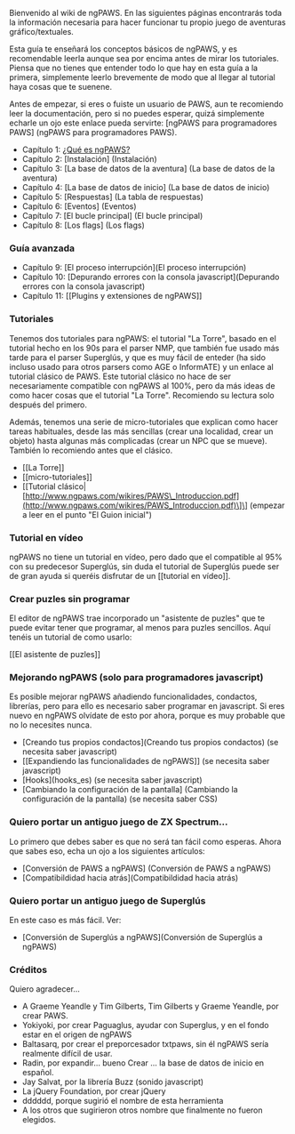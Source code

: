 Bienvenido al wiki de ngPAWS. En las siguientes páginas encontrarás toda la información necesaria para hacer funcionar tu propio juego de aventuras gráfico/textuales.

Esta guía te enseñará los conceptos básicos de ngPAWS, y es recomendable leerla aunque sea por encima antes de mirar los tutoriales. Piensa que no tienes que entender todo lo que hay en esta guía a la primera, simplemente leerlo brevemente de modo que al llegar al tutorial haya cosas que te suenene.

Antes de empezar, si eres o fuiste un usuario de PAWS, aun te recomiendo leer la documentación, pero si no puedes esperar, quizá simplemente echarle un ojo este enlace pueda servirte: \[ngPAWS para programadores PAWS\] \(ngPAWS para programadores PAWS\).

* Capítulo 1: [¿Qué es ngPAWS?](Introducción)
* Capítulo 2: \[Instalación\] \(Instalación\)
* Capítulo 3: \[La base de datos de la aventura\] \(La base de datos de la aventura\)
* Capítulo 4: \[La base de datos de inicio\] \(La base de datos de inicio\)
* Capítulo 5: \[Respuestas\] \(La tabla de respuestas\)
* Capítulo 6: \[Eventos\] \(Eventos\)
* Capítulo 7: \[El bucle principal\] \(El bucle principal\)
* Capítulo 8: \[Los flags\] \(Los flags\)

### Guía avanzada

* Capítulo 9: [El proceso interrupción](El proceso interrupción)
* Capítulo 10: [Depurando errores con la consola javascript](Depurando errores con la consola javascript)
* Capítulo 11: \[\[Plugins y extensiones de ngPAWS\]\]

### Tutoriales

Tenemos dos tutoriales para ngPAWS: el tutorial "La Torre", basado en el tutorial hecho en los 90s para el parser NMP, que también fue usado más tarde para el parser Superglús, y que es muy fácil de enteder \(ha sido incluso usado para otros parsers  como AGE o InformATE\) y un enlace al tutorial clásico de PAWS. Este tutorial clásico no hace de ser necesariamente compatible con ngPAWS al 100%, pero da más ideas de como hacer cosas que el tutorial "La Torre". Recomiendo su lectura solo después del primero.

Además, tenemos una serie de micro-tutoriales que explican como hacer tareas habituales, desde las más sencillas \(crear una localidad, crear un objeto\) hasta algunas más complicadas \(crear un NPC que se mueve\). También lo recomiendo antes que el clásico.

* \[\[La Torre\]\]
* \[\[micro-tutoriales\]\]
* \[\[Tutorial clásico\|[http://www.ngpaws.com/wikires/PAWS\_Introduccion.pdf](http://www.ngpaws.com/wikires/PAWS_Introduccion.pdf)\]\] \(empezar a leer en el punto "El Guion inicial"\)

### Tutorial en vídeo

ngPAWS no tiene un tutorial en vídeo, pero dado que el compatible al 95% con su predecesor Superglús, sin duda el tutorial de Superglús puede ser de gran ayuda si queréis disfrutar de un \[\[tutorial en vídeo\]\].

### Crear puzles sin programar

El editor de ngPAWS trae incorporado un "asistente de puzles" que te puede evitar tener que programar, al menos para puzles sencillos. Aquí tenéis un tutorial de como usarlo:

\[\[El asistente de puzles\]\]

### Mejorando ngPAWS \(solo para programadores javascript\)

Es posible mejorar ngPAWS añadiendo funcionalidades, condactos, librerías, pero para ello es necesario saber programar en javascript. Si eres nuevo en ngPAWS olvídate de esto por ahora, porque es muy probable que no lo necesites nunca.

* [Creando tus propios condactos](Creando tus propios condactos\) \(se necesita saber javascript)
* \[\[Expandiendo las funcionalidades de ngPAWS\]\] \(se necesita saber javascript\)
* [Hooks](hooks_es\) \(se necesita saber javascript)
* \[Cambiando la configuración de la pantalla\] \(Cambiando la configuración de la pantalla\) \(se necesita saber CSS\)

### Quiero portar un antiguo juego de ZX Spectrum...

Lo primero que debes saber es que no será tan fácil como esperas. Ahora que sabes eso, echa un ojo a los siguientes artículos:

* \[Conversión de PAWS a ngPAWS\] \(Conversión de PAWS a ngPAWS\)
* [Compatibildidad hacia atrás](Compatibildidad hacia atrás)

### Quiero portar un antiguo juego de Superglús

En este caso es más fácil. Ver:

* [Conversión de Superglús a ngPAWS](Conversión de Superglús a ngPAWS)

### Créditos

Quiero agradecer...

* A Graeme Yeandle y Tim Gilberts, Tim Gilberts y Graeme Yeandle, por crear PAWS. 
* Yokiyoki, por crear Paguaglus, ayudar con Superglus, y en el fondo estar en el origen de ngPAWS
* Baltasarq, por crear el preporcesador txtpaws, sin él ngPAWS sería realmente difícil de usar.
* Radin, por expandir... bueno Crear ... la base de datos de inicio en español.
* Jay Salvat, por la librería Buzz \(sonido javascript\)
* La jQuery Foundation, por crear jQuery
* dddddd, porque sugirió el nombre de esta herramienta
* A los otros que sugirieron otros nombre que finalmente no fueron elegidos.



